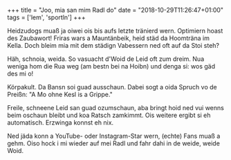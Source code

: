 +++
title = "Joo, mia san mim Radl do"
date = "2018-10-29T11:26:47+01:00"
tags = ['lem', 'sportln']
+++

Heidzudogs muaß ja oiwei ois bis aufs letzte tränierd wern. Optimiern hoast des Zaubawort! Friras wars a Mauntänbeik, heid städ da Hoomträna im Kella. Doch bleim mia mit dem städign Vabessern ned oft auf da Stoi steh?

<!--more-->

Häh, schnoia, weida. So vasuacht d'Woid de Leid oft zum dreim. Nua weniga hom die Rua weg (am bestn bei na Hoibn) und denga si: wos gäd des mi o!

Körpakult. Da Bansn soi guad ausschaun. Dabei sogt a oida Spruch vo de Preißn: "A Mo ohne Kesl is a Grippe."

Freile, schneene Leid san guad ozumschaun, aba bringt hoid ned vui wenns beim oschaun bleibt und koa Ratsch zamkimmt. Ois weitere ergibt si eh automatisch. Erzwinga konnst eh nix.

Ned jäda konn a YouTube- oder Instagram-Star wern, (echte) Fans muaß a gehm. Oiso hock i mi wieder auf mei Radl und fahr dahi in de weide, weide Woid.
